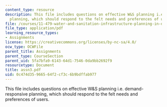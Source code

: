```yaml
---
content_type: resource
description: This file includes questions on effective W&S planning i.e. demand-responsive
  planning, which should respond to the felt needs and preferences of users.
file: /courses/11-479-water-and-sanitation-infrastructure-planning-in-developing-countries-spring-2005/0c474d35966564f2cf3c6b9bdffab977_assn3.pdf
file_type: application/pdf
learning_resource_types:
- Assignments
license: https://creativecommons.org/licenses/by-nc-sa/4.0/
ocw_type: OCWFile
parent_title: Assignments
parent_type: CourseSection
parent_uid: 5fa7bfa9-6143-64d1-7546-0da9bb2692f9
resourcetype: Document
title: assn3.pdf
uid: 0c474d35-9665-64f2-cf3c-6b9bdffab977
---
```

This file includes questions on effective W&S planning i.e. demand-responsive planning, which should respond to the felt needs and preferences of users.